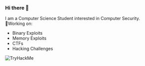 ### Hi there 👋
I am a Computer Science Student interested in Computer Security.\
🔭Working on:
+ Binary Exploits
+ Memory Exploits
+ CTFs
+ Hacking Challenges

<!--
**PAPADOXIE/PAPADOXIE** is a ✨ _special_ ✨ repository because its `README.md` (this file) appears on your GitHub profile.

Here are some ideas to get you started:

- 🔭 I’m currently working on ...
- 🌱 I’m currently learning ...
- 👯 I’m looking to collaborate on ...
- 🤔 I’m looking for help with ...
- 💬 Ask me about ...
- 📫 How to reach me: ...
- 😄 Pronouns: ...
- ⚡ Fun fact: ...
-->

<html>
 <img src="https://tryhackme-badges.s3.amazonaws.com/papadoxie.png" alt="TryHackMe">
</html>
